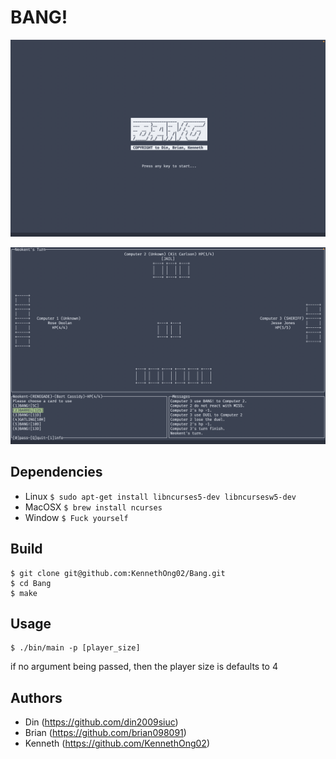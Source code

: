# BANG!

![Alt text](./img/banner.png)

![Alt text](./img/game.png)

## Dependencies

* Linux
		```
		$ sudo apt-get install libncurses5-dev libncursesw5-dev
		```
* MacOSX
		```
		$ brew install ncurses
		```
* Window
		```
		$ Fuck yourself
		```

## Build
```
$ git clone git@github.com:KennethOng02/Bang.git
$ cd Bang
$ make
```

## Usage
```
$ ./bin/main -p [player_size]
```
if no argument being passed, then the player size is defaults to 4

## Authors
* Din (https://github.com/din2009siuc)
* Brian (https://github.com/brian098091)
* Kenneth (https://github.com/KennethOng02)

